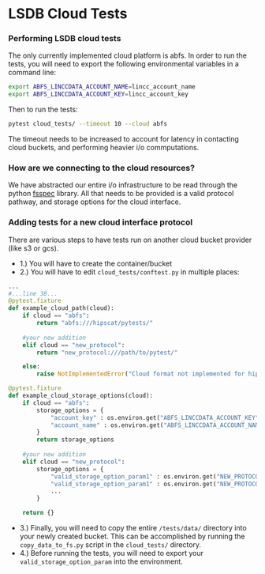 # LSDB Cloud Tests

### Performing LSDB cloud tests
The only currently implemented cloud platform is abfs. In order to run the tests, you will need to export the following environmental variables in a command line:
```bash
export ABFS_LINCCDATA_ACCOUNT_NAME=lincc_account_name
export ABFS_LINCCDATA_ACCOUNT_KEY=lincc_account_key
```
Then to run the tests:
```bash
pytest cloud_tests/ --timeout 10 --cloud abfs
```
The timeout needs to be increased to account for latency in contacting cloud buckets, and performing heavier i/o commputations. 


### How are we connecting to the cloud resources?

We have abstracted our entire i/o infrastructure to be read through the python [fsspec](https://filesystem-spec.readthedocs.io/en/latest/index.html) library. All that needs to be provided is a valid protocol pathway, and storage options for the cloud interface. 


### Adding tests for a new cloud interface protocol

There are various steps to have tests run on another cloud bucket provider (like s3 or gcs). 

* 1.) You will have to create the container/bucket
* 2.) You will have to edit `cloud_tests/conftest.py` in multiple places:
```python
...
#...line 38...
@pytest.fixture
def example_cloud_path(cloud):
    if cloud == "abfs":
        return "abfs:///hipscat/pytests/"
    
    #your new addition
    elif cloud == "new_protocol":
        return "new_protocol:///path/to/pytest/"

    else:
        raise NotImplementedError("Cloud format not implemented for hipscat tests!")

@pytest.fixture
def example_cloud_storage_options(cloud):
    if cloud == "abfs":
        storage_options = {
            "account_key" : os.environ.get("ABFS_LINCCDATA_ACCOUNT_KEY"),
            "account_name" : os.environ.get("ABFS_LINCCDATA_ACCOUNT_NAME")
        }
        return storage_options
    
    #your new addition
    elif cloud == "new_protocol":
        storage_options = {
            "valid_storage_option_param1" : os.environ.get("NEW_PROTOCOL_PARAM1"),
            "valid_storage_option_param1" : os.environ.get("NEW_PROTOCOL_PARAM2"),
            ...
        }

    return {}
```

* 3.) Finally, you will need to copy the entire `/tests/data/` directory into your newly created bucket. This can be accomplished by running the `copy_data_to_fs.py` script in the `cloud_tests/` directory. 
* 4.) Before running the tests, you will need to export your `valid_storage_option_param` into the environment.